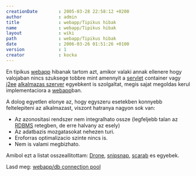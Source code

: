 ```yaml
---
creationDate        : 2005-03-28 22:58:12 +0200 
author              : admin 
title               : webapp/Tipikus hibak 
name                : webapp/Tipikus hibak 
layout              : wiki 
path                : webapp/Tipikus hibak 
date                : 2006-03-26 01:51:26 +0100 
version             : 1 
creator             : kocka 
---
```

En tipikus [webapp](../webapp.html) hibanak tartom azt, amikor valaki annak ellenere hogy valojaban nincs szuksege tobbre mint amennyit a [servlet](../servlet.html) container vagy [j2ee](../j2ee.html) [alkalmazas szerver](../Alkalmazas%20Szerver.html) egyebkent is szolgaltat, megis sajat megoldas kerul implementaciora a [webapp](../webapp.html)ban.

A dolog egyetlen elonye az, hogy egyszeru esetekben konnyebb feltelepiteni az alkalmazast, viszont hatranya nagyon sok van:

*   Az azonositasi rendszer nem integralhato ossze (legfeljebb talan az [RDBMS](../RDBMS.html) retegben, de erre halvany az esely)
*   Az adatbazis mozgatasokat nehezen turi.
*   Eroforras optimalizacio szinte nincs is.
*   Nem is valami megbizhato.

Amibol ezt a listat osszeallitottam: [Drone](../drone.html), [snipsnap](../SnipSnap.html), [scarab](../scarab.html) es egyebek.

Lasd meg: [webapp/db connection pool](../webapp/db%20connection%20pool.html)
